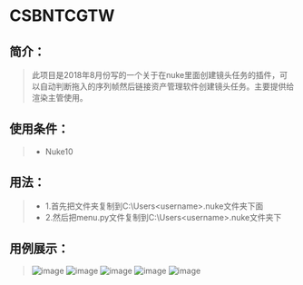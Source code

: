 # CSBNTCGTW
## 简介：
> 此项目是2018年8月份写的一个关于在nuke里面创建镜头任务的插件，可以自动判断拖入的序列帧然后链接资产管理软件创建镜头任务。主要提供给渲染主管使用。
## 使用条件：
>* Nuke10
## 用法：
>* 1.首先把文件夹复制到C:\Users\<username>\.nuke文件夹下面
>* 2.然后把menu.py文件复制到C:\Users\<username>\.nuke文件夹下
## 用例展示：
>![image](https://github.com/Qinjiaxin/CSBNCGTW/blob/master/Screenshot/use.jpg)
>![image](https://github.com/Qinjiaxin/CSBNCGTW/blob/master/Screenshot/create_shot.png)
>![image](https://github.com/Qinjiaxin/CSBNCGTW/blob/master/Screenshot/create_shot1.png)
>![image](https://github.com/Qinjiaxin/CSBNCGTW/blob/master/Screenshot/create_shotTask.png)
>![image](https://github.com/Qinjiaxin/CSBNCGTW/blob/master/Screenshot/create_shotTask1.png)
